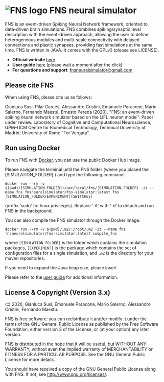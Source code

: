 ![FNS logo](https://github.com/fnsneuralsimulator/fns-documentation_and_utilities/blob/master/FNSlogo.png?raw=true "FNS logo") FNS neural simulator
=====

FNS is an event-driven Spiking Neural Network framework, oriented to 
data-driven brain simulations. FNS combines spiking/synaptic level 
description with the event-driven approach, allowing the user to define 
heterogeneous modules and multi-scale connectivity with delayed connections 
and plastic synapses, providing fast simulations at the same time.
FNS is written in JAVA.
It comes with the GPLv3 (please see LICENSE).

* **Official website** [here](http://www.fnsneuralsimulator.org)
* **User guide** [here](https://docs.google.com/document/d/1-oJK6dzu6KIggYonajqVq8xA6mUZ3ZZdBMq7zVMyTcA/export?format=pdf) (please wait a moment after the click)
* **For questions and support**: fnsneuralsimulator@gmail.com


Please cite FNS
------------

When using FNS, please cite us as follows:

Gianluca Susi, Pilar Garcés, Alessandro Cristini, Emanuele Paracone, Mario 
Salerno, Fernando Maestú, Ernesto Pereda (2020). "FNS: an event-driven spiking 
neural network simulator based on the LIFL neuron model". Paper under review.
Laboratory of Cognitive and Computational Neuroscience, UPM-UCM Centre for 
Biomedical Technology, Technical University of Madrid; University of Rome 
"Tor Vergata".   


Run using Docker
------------

To run FNS with [Docker](https://docs.docker.com/install/), you can use the public Docker Hub image. 

Please navigate the terminal until the FNS folder (where you placed the [SIMULATION_FOLDER] ) and type the following command:

`docker run --rm -v $(pwd)/[SIMULATION_FOLDER]:/usr/local/fns/[SIMULATION_FOLDER] -it --name fns fnsneuralsimulator/fns-simulator:latest fns [SIMULATION_FOLDER/EXPERIMENT][SWITCHES]`

(prefix 'sudo' for linux privileges). Replace '-it' with '-d' to detach and run FNS in the background. 

You can also compile the FNS simulator through the Docker image:  

`docker run --rm -v $(pwd)/.m2/:/root/.m2 -it --name fns fnsneuralsimulator/fns-simulator:latest compile_fns`

where `[SIMULATION_FOLDER]` is the folder which contains the simulation packages, `[EXPERIMENT]` is the package which contains the set of configuration files for a single simulation, and `.m2` is the directory for your maven repositories. 

If you need to expand the Java heap size, please insert

Please refer to the [user guide](https://docs.google.com/document/d/1-oJK6dzu6KIggYonajqVq8xA6mUZ3ZZdBMq7zVMyTcA/export?format=pdf) for additional information.

License & Copyright (Version 3.x)
-------------------

(c) 2020, Gianluca Susi, Emanuele Paracone, Mario Salerno, 
 Alessandro Cristini, Fernando Maestú.

FNS is free software: you can redistribute it and/or modify
it under the terms of the GNU General Public License as published by
the Free Software Foundation, either version 3 of the License, or
(at your option) any later version.

FNS is distributed in the hope that it will be useful, but WITHOUT ANY 
WARRANTY; without even the implied warranty of MERCHANTABILITY or FITNESS FOR 
A PARTICULAR PURPOSE. See the GNU General Public License for more details.
 
You should have received a copy of the GNU General Public License along with 
FNS. If not, see <http://www.gnu.org/licenses/>.

